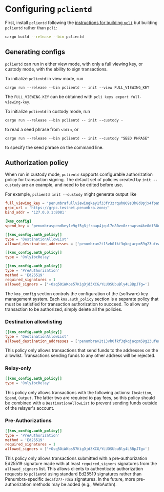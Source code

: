 # Configuring `pclientd`

First, install `pclientd` following the [instructions for building
`pcli`](../pcli/install.md) but building `pclientd` rather than `pcli`:
```bash
cargo build --release --bin pclientd
```

## Generating configs

`pclientd` can run in either view mode, with only a full viewing key, or custody mode, with the ability to sign transactions.

To initialize `pclientd` in view mode, run
```
cargo run --release --bin pclientd -- init --view FULL_VIEWING_KEY
```
The `FULL_VIEWING_KEY` can be obtained with `pcli keys export full-viewing-key`.

To initialize `pclientd` in custody mode, run
```
cargo run --release --bin pclientd -- init --custody -
```
to read a seed phrase from `stdin`, or
```
cargo run --release --bin pclientd -- init --custody "SEED PHRASE"
```
to specify the seed phrase on the command line.

## Authorization policy

When run in custody mode, `pclientd` supports configurable authorization policy
for transaction signing.  The default set of policies created by `init
--custody` are an example, and need to be edited before use.

For example, `pclientd init --custody` might generate output like
```toml
full_viewing_key = 'penumbrafullviewingkey1f33fr3zrquh869s3h8d0pjx4fpa9fyut2utw7x5y7xdcxz6z7c8sgf5hslrkpf3mh8d26vufsq8y666chx0x0su06ay3rkwu74zuwqq9w8aza'
grpc_url = 'https://grpc.testnet.penumbra.zone/'
bind_addr = '127.0.0.1:8081'

[kms_config]
spend_key = 'penumbraspendkey1e9gf5g8jfraap4jqul7e80vv0zrnwpsm4ke0df38ejrfh430nu4s9gc22d'

[[kms_config.auth_policy]]
type = 'DestinationAllowList'
allowed_destination_addresses = ['penumbrav2t13vh0fkf3qkqjacpm59g23ufea9n5us45e4p5h6hty8vg73r2t8g5l3kynad87u0n9eragf3hhkgkhqe5vhngq2cw493k48c9qg9ms4epllcmndd6ly4v4dw2jcnxaxzjqnlvnw']

[[kms_config.auth_policy]]
type = 'OnlyIbcRelay'

[[kms_config.auth_policy]]
type = 'PreAuthorization'
method = 'Ed25519'
required_signatures = 1
allowed_signers = ['+Osq5OiWKos57KigDjd3XCG/YLUOSUbuBly4LBBpJTg=']
```

The `kms_config` section controls the configuration of the (software) key
management system.  Each `kms.auth_policy` section is a separate policy that
must be satisfied for transaction authorization to succeed.  To allow any
transaction to be authorized, simply delete all the policies.

### Destination allowlisting
```toml
[[kms_config.auth_policy]]
type = 'DestinationAllowList'
allowed_destination_addresses = ['penumbrav2t13vh0fkf3qkqjacpm59g23ufea9n5us45e4p5h6hty8vg73r2t8g5l3kynad87u0n9eragf3hhkgkhqe5vhngq2cw493k48c9qg9ms4epllcmndd6ly4v4dw2jcnxaxzjqnlvnw']
```
This policy only allows transactions that send funds to the addresses on the
allowlist. Transactions sending funds to any other address will be rejected.

### Relay-only
```toml
[[kms_config.auth_policy]]
type = 'OnlyIbcRelay'
```
This policy only allows transactions with the following actions: `IbcAction`,
`Spend`, `Output`.  The latter two are required to pay fees, so this policy
should be combined with a `DestinationAllowList` to prevent sending funds
outside of the relayer's account.

### Pre-Authorizations
```toml
[[kms_config.auth_policy]]
type = 'PreAuthorization'
method = 'Ed25519'
required_signatures = 1
allowed_signers = ['+Osq5OiWKos57KigDjd3XCG/YLUOSUbuBly4LBBpJTg=']
```
This policy only allows transactions submitted with a pre-authorization Ed25519
signature made with at least `required_signers` signatures from the
`allowed_signers` list.  This allows clients to authenticate authorization
requests to `pclientd` using standard Ed25519 signatures rather than
Penumbra-specific `decaf377-rdsa` signatures.  In the future, more
pre-authorization methods may be added (e.g., WebAuthn).

